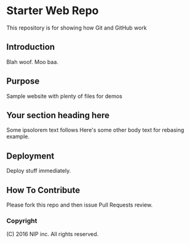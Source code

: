 # Starter Web Repo

This repository is for showing how Git and GitHub work

## Introduction

Blah woof. Moo baa.

## Purpose

Sample website with plenty of files for demos

## Your section heading here

Some ipsolorem text follows
Here's some other body text for rebasing example.

## Deployment

Deploy stuff immediately.

## How To Contribute

Please fork this repo and then issue Pull Requests review.

### Copyright

(C) 2016 NIP inc. All rights reserved.

